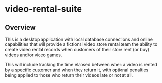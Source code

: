 # video-rental-suite

## Overview

This is a desktop application with local database connections and online capabilities that will provide a fictional video store rental team the ability to create video rental records when customers of their store rent (or buy) videos and/or video games.

This will include tracking the time elapsed between when a video is rented by a specific customer and when they return it, with optional penalties being applied to those who return their videos late or not at all.
